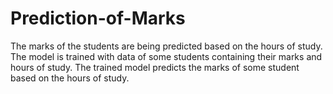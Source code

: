 # Prediction-of-Marks
The marks of the students are being predicted based on the hours of study. The model is trained with data of some students containing their marks and hours of study. The trained model predicts the marks of some student based on the hours of study.

